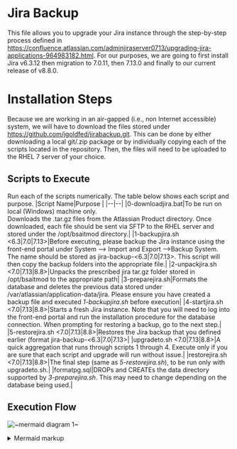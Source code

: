 # Jira Backup

This file allows you to upgrade your Jira instance through the step-by-step process defined in https://confluence.atlassian.com/adminjiraserver0713/upgrading-jira-applications-964983182.html.
For our purposes, we are going to first install Jira v6.3.12 then migration to 7.0.11, then 7.13.0 and finally to our current release of v8.8.0.

# Installation Steps
Because we are working in an air-gapped (i.e., non Internet accessible) system, we will have to download the files stored under https://github.com/jgoldfed/jirabackup.git. This can be done by either downloading a local git/.zip package or by individually copying each of the scripts located in the repository. Then, the files will need to be uploaded to the RHEL 7 server of your choice.

## Scripts to Execute
Run each of the scripts numerically. The table below shows each script and purpose.
|Script Name|Purpose  |
|--|--|
|0-downloadjira.bat|To be run on local (Windows) machine only.<br>Downloads the .tar.gz files from the Atlassian Product directory. Once downloaded, each file should be sent via SFTP to the RHEL server and stored under the /opt/bsaitmod directory.|
|1-backupjira.sh <6.3\|7.0\|7.13>|Before executing, please backup the Jira instance using the front-end portal under System --> Import and Export -->Backup System. The name should be stored as jira-backup-<6.3\|7.0\|7.13>. This script will then copy the backup folders into the appropriate file.|
|2-unpackjira.sh <7.0\|7.13\|8.8>|Unpacks the prescribed jira tar.gz folder stored in /opt/bsaitmod to the appropriate path|
|3-preparejira.sh|Formats the database and deletes the previous data stored under /var/atlassian/application-data/jira. Please ensure you have created a backup file and executed *1-backupjira.sh* before execution|
|4-startjira.sh <7.0\|7.13\|8.8>|Starts a fresh Jira instance. Note that you will need to log into the front-end portal and run the installation procedure for the database connection. When prompting for restoring a backup, go to the next step.|
|5-restorejira.sh <7.0\|7.13\|8.8>|Restores the Jira backup that you defined earlier (format jira-backup-<6.3\|7.0\|7.13>|
|upgradeto.sh <7.0\|7.13\|8.8>|A quick aggregation that runs through scripts 1 through 4. Execute only if you are sure that each script and upgrade will run without issue.|
|restorejira.sh <7.0\|7.13\|8.8>|The final step (same as *5-restorejira.sh*), to be run only with upgradeto.sh.|
|formatpg.sql|DROPs and CREATEs the data directory supported by *3-preparejira.sh*. This may need to change depending on the database being used.|
## Execution Flow

<!-- generated by mermaid compile action - START -->
![~mermaid diagram 1~](/.resources/README-md-1.png)
<details>
  <summary>Mermaid markup</summary>

```mermaid
graph TD
A[0-downloadjira.bat] --> B[Manual backup Jira via portal]
B --> C[1-backupjira.sh]
C --> D[Manual upload Jira files to /opt/bsaitmod]
D --> E[2-unpackjira.sh]
E --> F[3-preparejira.sh]
F --> G[4-startjira.sh]
G --> H[Manual portal configuration]
H --> I[5-restorejira.sh]
```

</details>
<!-- generated by mermaid compile action - END -->
